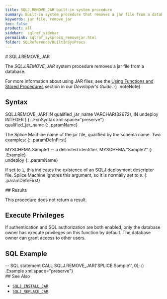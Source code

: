 ```yaml
---
title: SQLJ.REMOVE_JAR built-in system procedure
summary: Built-in system procedure that removes a jar file from a database.
keywords: jar file, remove_jar
toc: false
product: all
sidebar:  sqlref_sidebar
permalink: sqlref_sysprocs_removejar.html
folder: SQLReference/BuiltInSysProcs
---
```

<section>
<div class="TopicContent" data-swiftype-index="true" markdown="1">
# SQLJ.REMOVE_JAR

The *SQLJ.REMOVE_JAR* system procedure removes a jar file from a
database.

For more information about using JAR files, see the [Using Functions and
Stored Procedures](developers_fcnsandprocs_intro.html) section in our
*Developer's Guide*.
{: .noteNote}

## Syntax

<div class="fcnWrapperWide" markdown="1">
    SQLJ.REMOVE_JAR(
    		IN qualified_jar_name VARCHAR(32672),
     		IN undeploy INTEGER
    		)
{: .FcnSyntax xml:space="preserve"}

</div>
<div class="paramList" markdown="1">
qualified_jar_name
{: .paramName}

The Splice Machine name of the jar file, qualified by the schema name.
Two examples:
{: .paramDefnFirst}

<div class="preWrapper" markdown="1">
    MYSCHEMA.Sample1
       -- a delimited identifier.
    MYSCHEMA."Sample2"
{: .Example}

</div>
undeploy
{: .paramName}

If set to `1`, this indicates the existence of an SQLJ deployment
descriptor file. Splice Machine ignores this argument, so it is normally
set to `0`.
{: .paramDefnFirst}

</div>
## Results

This procedure does not return a result.

## Execute Privileges

If authentication and SQL authorization are both enabled, only the
database owner has execute privileges on this function by default. The
database owner can grant access to other users.

## SQL Example

<div class="preWrapper" markdown="1">
    -- SQL statement
    CALL SQLJ.REMOVE_JAR('SPLICE.Sample1', 0);
{: .Example xml:space="preserve"}

</div>
## See Also

* [`SQLJ_INSTALL_JAR`](sqlref_sysprocs_installjar.html)
* [`SQLJ_REPLACE_JAR`](sqlref_sysprocs_replacejar.html)

</div>
</section>

